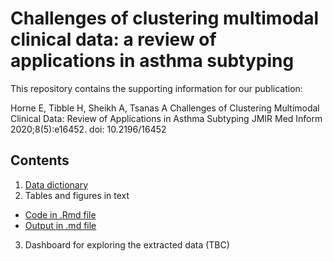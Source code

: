 # Challenges of clustering multimodal clinical data: a review of applications in asthma subtyping

This repository contains the supporting information for our publication:

Horne E, Tibble H, Sheikh A, Tsanas A 
Challenges of Clustering Multimodal Clinical Data: Review of Applications in Asthma Subtyping 
JMIR Med Inform 2020;8(5):e16452. doi: 10.2196/16452

## Contents
1. [Data dictionary](https://github.com/elsie-h/cluster_review_publication/blob/master/data_dictionary.md)
2. Tables and figures in text
  - [Code in .Rmd file](https://github.com/elsie-h/cluster_review_publication/blob/master/results.Rmd)
  - [Output in .md file](https://github.com/elsie-h/cluster_review_publication/blob/master/results.md)
3. Dashboard for exploring the extracted data (TBC)

